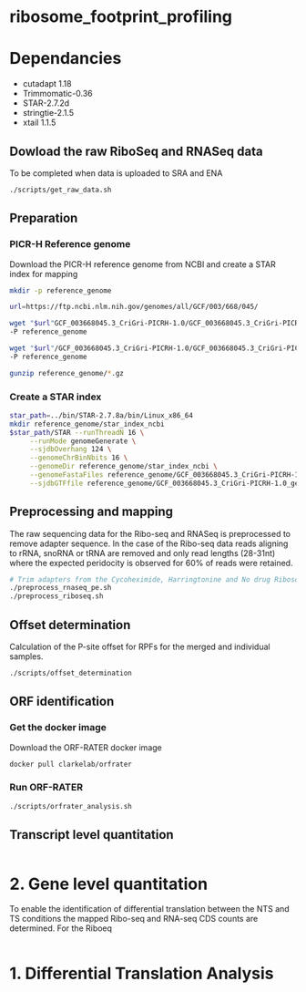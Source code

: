 # ribosome_footprint_profiling

# Dependancies
  * cutadapt 1.18
  * Trimmomatic-0.36
  * STAR-2.7.2d
  * stringtie-2.1.5
  * xtail 1.1.5

## Dowload the raw RiboSeq and RNASeq data

To be completed when data is uploaded to SRA and ENA

```bash
./scripts/get_raw_data.sh
```
## Preparation
### PICR-H Reference genome
Download the PICR-H reference genome from NCBI and create a STAR index for mapping

```bash
mkdir -p reference_genome

url=https://ftp.ncbi.nlm.nih.gov/genomes/all/GCF/003/668/045/

wget "$url"GCF_003668045.3_CriGri-PICRH-1.0/GCF_003668045.3_CriGri-PICRH-1.0_genomic.fna.gz \
-P reference_genome

wget "$url"/GCF_003668045.3_CriGri-PICRH-1.0/GCF_003668045.3_CriGri-PICRH-1.0_genomic.gtf.gz \
-P reference_genome

gunzip reference_genome/*.gz
```

### Create a STAR index 
```bash
star_path=../bin/STAR-2.7.8a/bin/Linux_x86_64
mkdir reference_genome/star_index_ncbi
$star_path/STAR --runThreadN 16 \
     --runMode genomeGenerate \
     --sjdbOverhang 124 \
     --genomeChrBinNbits 16 \
     --genomeDir reference_genome/star_index_ncbi \
     --genomeFastaFiles reference_genome/GCF_003668045.3_CriGri-PICRH-1.0_genomic.fna \
     --sjdbGTFfile reference_genome/GCF_003668045.3_CriGri-PICRH-1.0_genomic.gtf
```

## Preprocessing and mapping
The raw sequencing data for the Ribo-seq and RNASeq is preprocessed to remove adapter sequence. In the case of the Ribo-seq data reads aligning to rRNA, snoRNA or tRNA are removed and only read lengths (28-31nt) where the expected peridocity is observed for 60% of reads were retained.

```bash
# Trim adapters from the Cycoheximide, Harringtonine and No drug Ribosome footprint profiling data
./preprocess_rnaseq_pe.sh
./preprocess_riboseq.sh
```

## Offset determination
Calculation of the P-site offset for RPFs for the merged and individual samples.  

```bash
./scripts/offset_determination
```

## ORF identification

### Get the docker image
Download the ORF-RATER docker image 
```bash
docker pull clarkelab/orfrater
```

### Run ORF-RATER  
```bash
./scripts/orfrater_analysis.sh
```

## Transcript level quantitation

```bash
```

# 2. Gene level quantitation

To enable the identification of differential translation between the NTS and TS conditions the mapped Ribo-seq and RNA-seq CDS counts are determined. For the Riboeq

```bash

```

# 1. Differential Translation Analysis
```bash
```